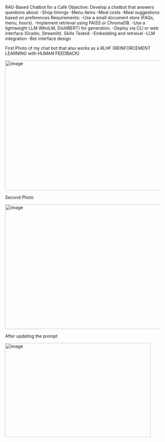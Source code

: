 RAG-Based Chatbot for a Café
Objective:
Develop a chatbot that answers questions about:
-Shop timings
-Menu items
-Meal costs
-Meal suggestions based on preferences
Requirements:
-Use a small document store (FAQs, menu, hours).
-Implement retrieval using FAISS or ChromaDB.
-Use a lightweight LLM (MiniLM, DistilBERT) for generation.
-Deploy via CLI or web interface (Gradio, Streamlit).
Skills Tested:
-Embedding and retrieval
-LLM integration
-Bot interface design







First Photo of my chat bot that also works as a RLHF (REINFORCEMENT LEARNING with HUMAN FEEDBACK)








<img width="509" height="422" alt="image" src="https://github.com/user-attachments/assets/f96043a3-8bdb-43e0-82c0-beb498b9586e" />




















Second Photo










<img width="518" height="405" alt="image" src="https://github.com/user-attachments/assets/2b794d8b-80c9-4a9f-89fa-ae06b1a9f06d" />





















After updating the prompt 











<img width="474" height="305" alt="image" src="https://github.com/user-attachments/assets/5f72975b-28cb-46e5-99b7-d3e9f8e6724c" />

